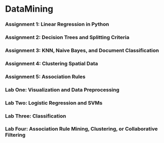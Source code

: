 # DataMining

### Assignment 1: Linear Regression in Python

### Assignment 2: Decision Trees and Splitting Criteria

### Assignment 3: KNN, Naive Bayes, and Document Classification

### Assignment 4: Clustering Spatial Data

### Assignment 5: Association Rules

### Lab One: Visualization and Data Preprocessing

### Lab Two: Logistic Regression and SVMs

### Lab Three: Classification

### Lab Four: Association Rule Mining, Clustering, or Collaborative Filtering
